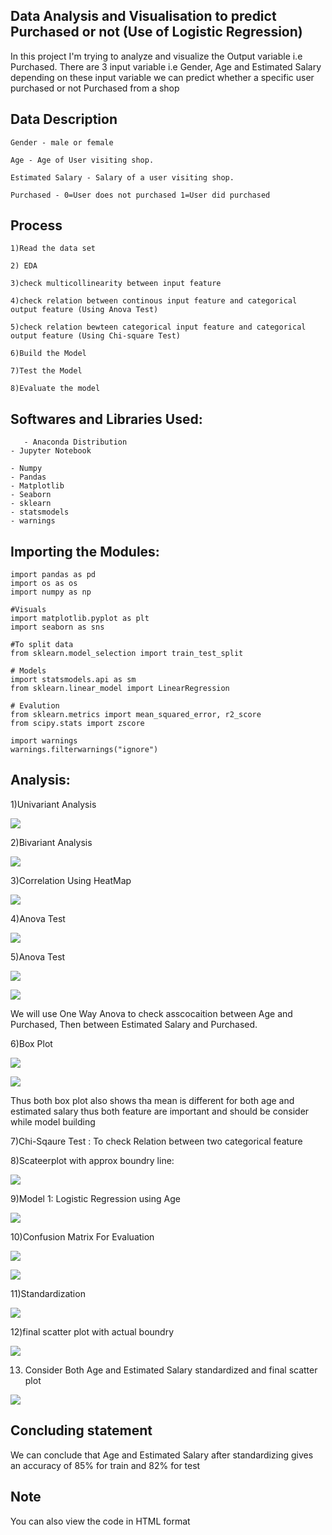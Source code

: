 
## Data Analysis and Visualisation to predict Purchased or not (Use of Logistic Regression)

In this project I'm trying to analyze and visualize the Output variable i.e Purchased. There are 3 input variable i.e Gender, Age and Estimated Salary depending on these input variable we can predict whether a specific user purchased or not Purchased from a shop 

## Data Description

    Gender - male or female
    
    Age - Age of User visiting shop.
    
    Estimated Salary - Salary of a user visiting shop.
    
    Purchased - 0=User does not purchased 1=User did purchased
    
## Process

    1)Read the data set
    
    2) EDA
    
    3)check multicollinearity between input feature
    
    4)check relation between continous input feature and categorical output feature (Using Anova Test)
    
    5)check relation bewteen categorical input feature and categorical output feature (Using Chi-square Test)
    
    6)Build the Model
    
    7)Test the Model
    
    8)Evaluate the model
    
## Softwares and Libraries Used:

       - Anaconda Distribution
	- Jupyter Notebook
	
	- Numpy
	- Pandas
	- Matplotlib
	- Seaborn
    - sklearn 
    - statsmodels
    - warnings

## Importing the Modules:

    import pandas as pd
    import os as os
    import numpy as np

    #Visuals
    import matplotlib.pyplot as plt
    import seaborn as sns

    #To split data
    from sklearn.model_selection import train_test_split

    # Models
    import statsmodels.api as sm
    from sklearn.linear_model import LinearRegression
    
    # Evalution 
    from sklearn.metrics import mean_squared_error, r2_score
    from scipy.stats import zscore
    
    import warnings
    warnings.filterwarnings("ignore")
    
## Analysis:

1)Univariant Analysis

![](Figures/histbox.png)

2)Bivariant Analysis

![](Figures/scatter.png)

3)Correlation Using HeatMap

![](Figures/heatmap.png)

4)Anova Test

![](Figures/HeatMap.png)

5)Anova Test

![](Figures/anova_2.png)

![](Figures/anova_1.png)

  We will use One Way Anova to check asscocaition between Age and Purchased, Then between Estimated Salary and Purchased.

6)Box Plot

![](Figures/boxplot.png)

![](Figures/boxplot_1.png)

  Thus both box plot also shows tha mean is different for both age and estimated salary thus both feature are important and should be consider while model building
  
7)Chi-Sqaure Test : 
  To check Relation between two categorical feature
  
8)Scateerplot with approx boundry line:  

![](Figures/scatterwithboundary_1.png)

9)Model 1: Logistic Regression using Age

![](Figures/agescatteroutput.png)

10)Confusion Matrix For Evaluation

![](Figures/confusion.png)

![](Figures/confusiondata.png)

11)Standardization

![](Figures/standarddization.png)

12)final scatter plot with actual boundry

![](Figures/ithboundary_1.png)

13) Consider Both Age and Estimated Salary standardized and final scatter plot

![](Figures/final.png)

## Concluding statement 
    
   We can conclude that Age and Estimated Salary after standardizing gives an accuracy of 85% for train and 82% for test

## Note

  You can also view the code in HTML format

